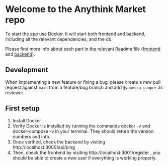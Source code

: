 # Welcome to the Anythink Market repo

To start the app use Docker. It will start both frontend and backend, including all the relevant dependencies, and the db.

Please find more info about each part in the relevant Readme file ([frontend](frontend/readme.md) and [backend](backend/README.md)).

## Development

When implementing a new feature or fixing a bug, please create a new pull request against `main` from a feature/bug branch and add `@vanessa-cooper` as reviewer.

## First setup
1) Install Docker
2) Verify Docker is installed by running the commands docker -v and docker-compose -v in your terminal. They should return the version numbers and info.
3) Once verified, check the backend by visiting http://localhost:3000/api/ping
4) Then, check the frontend by visiting http://localhost:3001/register , you should be able to create a new user if everything is working properly.

